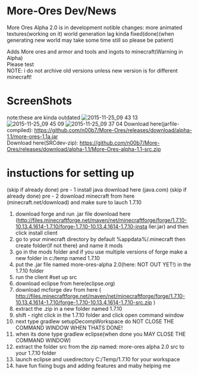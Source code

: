 # More-Ores Dev/News  
More Ores Alpha 2.0 is in development
notible changes:
more animated textures(working on it)
world generation lag kinda fixed(done)(when generating new world may take some time still so please be patient)


Adds More ores and armor and tools and ingots to minecraft(Warning in Alpha)                                            
Please test    
NOTE: i do not archive old versions unless new version is for different minecraft!                                      
# ScreenShots    
note:these are kinda outdated
![2015-11-25_09 43 13](https://cloud.githubusercontent.com/assets/11874683/11400208/f9d6c806-9359-11e5-9c1b-9df24e053db7.png)
![2015-11-25_09 45 09](https://cloud.githubusercontent.com/assets/11874683/11400209/f9e41d9e-9359-11e5-90f8-96add208acb1.png)
![2015-11-25_09 37 04](https://cloud.githubusercontent.com/assets/11874683/11400207/f9cd4f88-9359-11e5-952f-9b571aefb61f.png)
Download here(jarfile-compiled): https://github.com/n00b7/More-Ores/releases/download/alpha-1.1/more-ores-1.1a.jar           
Download here(SRCdev-zip): https://github.com/n00b7/More-Ores/releases/download/alpha-1.1/More-Ores-alpha-1.1-src.zip
# instuctions for setting up
(skip if already done) pre - 1 install java download here (java.com)
(skip if already done) pre - 2 download minecraft from here (minecraft.net/download) and make sure to lauch 1.7.10
1. download forge and run .jar file download here (http://files.minecraftforge.net/maven/net/minecraftforge/forge/1.7.10-10.13.4.1614-1.7.10/forge-1.7.10-10.13.4.1614-1.7.10-insta
ller.jar) and then click install client
2. go to your minecraft directory by default %appdata%/.minecraft then create folder(if not there) and name it mods
3. go in the mods folder and if you use multiple versions of forge make a new folder in c:/temp named 1.7.10
4. put the .jar file named more-ores-alpha 2.0(here: NOT OUT YET!) in the 1.7.10 folder
5. run the client
#set up src
1. download eclipse from here(eclipse.org)
2. download mcforge dev from here
( http://files.minecraftforge.net/maven/net/minecraftforge/forge/1.7.10-10.13.4.1614-1.7.10/forge-1.7.10-10.13.4.1614-1.7.10-src.zip )
3. extract the .zip in a new folder named 1.7.10
4. shift - right click in the 1.7.10 folder and click open command window
5. next type gradlew setupDecompWorkspace do NOT CLOSE THE COMMAND WINDOW WHEN THATS DONE!
6. when its done type gradlew eclipse(when done you MAY CLOSE THE COMMAND WINDOW)
7. extract the folder src from the zip named: more-ores alpha 2.0 src to your 1.7.10 folder
8. launch eclipse and usedirectory C:/Temp/1.7.10 for your workspace
9. have fun fixing bugs and adding features and maby helping me

